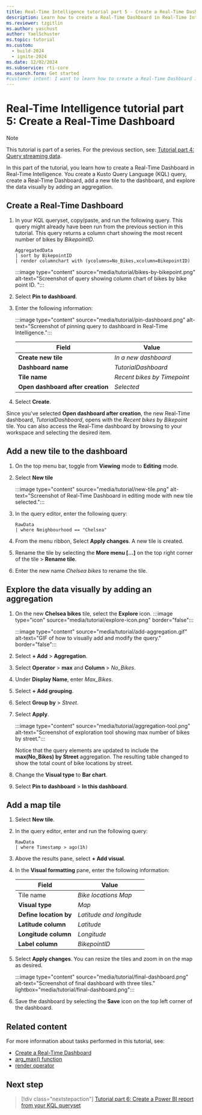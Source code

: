 ```yaml
---
title: Real-Time Intelligence tutorial part 5 - Create a Real-Time Dashboard
description: Learn how to create a Real-Time Dashboard in Real-Time Intelligence.
ms.reviewer: tzgitlin
ms.author: yaschust
author: YaelSchuster
ms.topic: tutorial
ms.custom:
  - build-2024
  - ignite-2024
ms.date: 12/02/2024
ms.subservice: rti-core
ms.search.form: Get started
#customer intent: I want to learn how to create a Real-Time Dashboard in Real-Time Intelligence.
---
```

# Real-Time Intelligence tutorial part 5: Create a Real-Time Dashboard

> [!NOTE]
> This tutorial is part of a series. For the previous section, see: [Tutorial part 4: Query streaming data](tutorial-3-query-data.md).

In this part of the tutorial, you learn how to create a Real-Time Dashboard in Real-Time Intelligence. You create a Kusto Query Language (KQL) query, create a Real-Time Dashboard, add a new tile to the dashboard, and explore the data visually by adding an aggregation.

## Create a Real-Time Dashboard

1. In your KQL queryset, copy/paste, and run the following query. This query might already have been run from the previous section in this tutorial.
    This query returns a column chart showing the most recent number of bikes by *BikepointID*.

    ```kusto
    AggregatedData
    | sort by BikepointID
    | render columnchart with (ycolumns=No_Bikes,xcolumn=BikepointID)
    ```

    :::image type="content" source="media/tutorial/bikes-by-bikepoint.png" alt-text="Screenshot of query showing column chart of bikes by bike point ID. ":::

1. Select **Pin to dashboard**.
1. Enter the following information:

    :::image type="content" source="media/tutorial/pin-dashboard.png" alt-text="Screenshot of pinning query to dashboard in Real-Time Intelligence.":::

    | Field | Value |
    | --- | --- |
    | **Create new tile** | *In a new dashboard* |
    | **Dashboard name** | *TutorialDashboard* |
    | **Tile name** | *Recent bikes by Timepoint* |
    | **Open dashboard after creation** | *Selected* |

1. Select **Create**.

Since you've selected **Open dashboard after creation**, the new Real-Time dashboard, *TutorialDashboard*, opens with the *Recent bikes by Bikepoint* tile. You can also access the Real-Time dashboard by browsing to your workspace and selecting the desired item.

## Add a new tile to the dashboard

1. On the top menu bar, toggle from **Viewing** mode to **Editing** mode.
1. Select **New tile**

    :::image type="content" source="media/tutorial/new-tile.png" alt-text="Screenshot of Real-Time Dashboard in editing mode with new tile selected.":::

1. In the query editor, enter the following query:

    ```kusto
    RawData
    | where Neighbourhood == "Chelsea"
    ```

1. From the menu ribbon, Select **Apply changes**.
    A new tile is created.
1. Rename the tile by selecting the **More menu [...]** on the top right corner of the tile > **Rename tile**.
1. Enter the new name *Chelsea bikes* to rename the tile.

## Explore the data visually by adding an aggregation

1. On the new **Chelsea bikes** tile, select the **Explore** icon. :::image type="icon" source="media/tutorial/explore-icon.png" border="false":::

    :::image type="content" source="media/tutorial/add-aggregation.gif" alt-text="GIF of how to visually add and modify the query." border="false":::

1. Select **+ Add** > **Aggregation**.
1. Select **Operator** > **max** and **Column** > *No_Bikes*.
1. Under **Display Name**, enter *Max_Bikes*.
1. Select **+ Add grouping**.
1. Select **Group by** > *Street*.
1. Select **Apply**.
    
    :::image type="content" source="media/tutorial/aggregation-tool.png" alt-text="Screenshot of exploration tool showing max number of bikes by street.":::
    
    Notice that the query elements are updated to include the **max(No_Bikes) by Street** aggregation. The resulting table changed to show the total count of bike locations by street.
1. Change the **Visual type** to **Bar chart**.
1. Select **Pin to dashboard** > **In this dashboard**.

## Add a map tile

1. Select **New tile**.
1. In the query editor, enter and run the following query:

    ```kusto
    RawData
    | where Timestamp > ago(1h)
    ```

1. Above the results pane, select **+ Add visual**.
1. In the **Visual formatting** pane, enter the following information:

    | Field | Value |
    | --- | --- |
    | Tile name | *Bike locations Map* |
    | **Visual type** | *Map* |
    | **Define location by** | *Latitude and longitude* |
    | **Latitude column** | *Latitude* |
    | **Longitude column** | *Longitude* |
    | **Label column** | *BikepointID* |

1. Select **Apply changes**.
    You can resize the tiles and zoom in on the map as desired.

    :::image type="content" source="media/tutorial/final-dashboard.png" alt-text="Screenshot of final dashboard with three tiles." lightbox="media/tutorial/final-dashboard.png":::

1. Save the dashboard by selecting the **Save** icon on the top left corner of the dashboard.

## Related content

For more information about tasks performed in this tutorial, see:
* [Create a Real-Time Dashboard](dashboard-real-time-create.md)
* [arg_max() function](/azure/data-explorer/kusto/query/arg-max-aggregation-function?context=/fabric/context/context-rti&pivots=fabric)
* [render operator](/azure/data-explorer/kusto/query/render-operator?context=/fabric/context/context-rti&pivots=fabric)

## Next step

> [!div class="nextstepaction"]
> [Tutorial part 6: Create a Power BI report from your KQL queryset](tutorial-6-power-bi-report.md)
